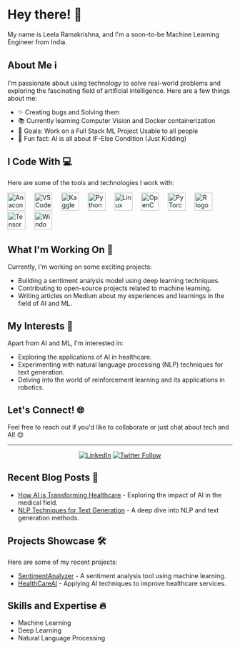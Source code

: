 # Hey there! 👋

My name is Leela Ramakrishna, and I'm a soon-to-be Machine Learning Engineer from India.

## About Me ℹ️

I'm passionate about using technology to solve real-world problems and exploring the fascinating field of artificial intelligence. Here are a few things about me:

- ✨ Creating bugs and Solving them
- 📚 Currently learning Computer Vision and Docker containerization
- 🎯 Goals: Work on a Full Stack ML Project Usable to all people
- 🎲 Fun fact: AI is all about IF-Else Condition (Just Kidding)

## I Code With 💻

Here are some of the tools and technologies I work with:

<div align="left">
  <img src="https://cdn.jsdelivr.net/gh/devicons/devicon/icons/anaconda/anaconda-original.svg" height="40" alt="Anaconda logo" />
  <img width="12" />
  <img src="https://cdn.jsdelivr.net/gh/devicons/devicon/icons/vscode/vscode-original.svg" height="40" alt="VSCode logo" />
  <img width="12" />
  <img src="https://cdn.jsdelivr.net/gh/devicons/devicon/icons/kaggle/kaggle-original.svg" height="40" alt="Kaggle logo" />
  <img width="12" />
  <img src="https://cdn.jsdelivr.net/gh/devicons/devicon/icons/python/python-original.svg" height="40" alt="Python logo" />
  <img width="12" />
  <img src="https://cdn.jsdelivr.net/gh/devicons/devicon/icons/linux/linux-original.svg" height="40" alt="Linux logo" />
  <img width="12" />
  <img src="https://cdn.jsdelivr.net/gh/devicons/devicon/icons/opencv/opencv-original.svg" height="40" alt="OpenCV logo" />
  <img width="12" />
  <img src="https://cdn.jsdelivr.net/gh/devicons/devicon/icons/pytorch/pytorch-original.svg" height="40" alt="PyTorch logo" />
  <img width="12" />
  <img src="https://cdn.jsdelivr.net/gh/devicons/devicon/icons/r/r-original.svg" height="40" alt="R logo" />
  <img width="12" />
  <img src="https://cdn.jsdelivr.net/gh/devicons/devicon/icons/tensorflow/tensorflow-original.svg" height="40" alt="TensorFlow logo" />
  <img width="12" />
  <img src="https://cdn.jsdelivr.net/gh/devicons/devicon/icons/windows8/windows8-original.svg" height="40" alt="Windows 8 logo" />
</div>

## What I'm Working On 🚀

Currently, I'm working on some exciting projects:

- Building a sentiment analysis model using deep learning techniques.
- Contributing to open-source projects related to machine learning.
- Writing articles on Medium about my experiences and learnings in the field of AI and ML.

## My Interests 🌟

Apart from AI and ML, I'm interested in:

- Exploring the applications of AI in healthcare.
- Experimenting with natural language processing (NLP) techniques for text generation.
- Delving into the world of reinforcement learning and its applications in robotics.

## Let's Connect! 🌐

Feel free to reach out if you'd like to collaborate or just chat about tech and AI! 😊

---

<div align="center">
  <a href="https://www.linkedin.com/in/leela-ramakrishna/"><img src="https://img.shields.io/badge/LinkedIn-Profile-blue" alt="LinkedIn" /></a>
  <a href="https://twitter.com/leela_ramakrish"><img src="https://img.shields.io/twitter/follow/leela_ramakrish?style=social" alt="Twitter Follow" /></a>
</div>

## Recent Blog Posts 📝

- [How AI is Transforming Healthcare](https://medium.com/@leelaramakrishna/how-ai-is-transforming-healthcare-123456) - Exploring the impact of AI in the medical field.
- [NLP Techniques for Text Generation](https://medium.com/@leelaramakrishna/nlp-techniques-for-text-generation-7890123) - A deep dive into NLP and text generation methods.

## Projects Showcase 🛠️

Here are some of my recent projects:

- [SentimentAnalyzer](https://github.com/leelaramakrishna/SentimentAnalyzer) - A sentiment analysis tool using machine learning.
- [HealthCareAI](https://github.com/leelaramakrishna/HealthCareAI) - Applying AI techniques to improve healthcare services.

## Skills and Expertise 🔥

- Machine Learning
- Deep Learning
- Natural Language Processing
